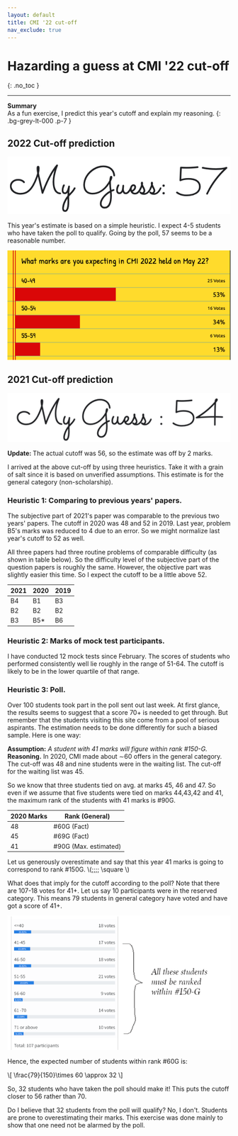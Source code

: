 ```yaml
---
layout: default
title: CMI '22 cut-off
nav_exclude: true
---
```


<style>
table{
    border-collapse: collapse;
    border-spacing: 0;
}

table.wide {
  width: 100%;
  max-width: 100%;
}

table.inner-borders {
  border-collapse: collapse;
  border-style: hidden;
  td {
    border: 1px solid #5e5e5e;
  }
}
</style>



# Hazarding a guess at CMI '22 cut-off
{: .no_toc }


---

**Summary**
<br>As a fun exercise, I predict this year's cutoff and explain my reasoning.
{: .bg-grey-lt-000 .p-7 }

## 2022 Cut-off prediction


<p style="text-align:center">
<img src="/assets/images/guess22.png"/>
</p>


This year's estimate is based on a simple heuristic. I expect 4-5 students who have taken the poll to qualify. Going by the
poll, 57 seems to be a reasonable number.

<p style="text-align:center">
<img src="/assets/images/poll22.png"/>
</p>





## 2021 Cut-off prediction

<p style="text-align:center">
<img src="/assets/images/cutoff_banner.png"/>
</p>

<b>Update: </b> The actual cutoff was 56, so the estimate was off by 2 marks. <br>

I arrived at the above cut-off by using three heuristics. Take it
with a grain of salt since it is based on unverified assumptions. This estimate
is for the general category (non-scholarship).



### Heuristic 1: Comparing to previous years' papers.


The subjective part of 2021's paper was comparable to the previous two years'
papers.  The cutoff in 2020 was 48 and 52 in 2019.
Last year, problem B5's marks was reduced to 4 due to an error. So we might normalize last year's
cutoff to 52 as well.

All three papers had three routine problems of comparable difficulty (as shown in table below). So the difficulty
level of the subjective part of the question papers is roughly the same.
However, the objective part was slightly easier this time. So I expect the cutoff to be a little above 52.



2021 | 2020 | 2019
---|----|---
B4 | B1 | B3
B2 | B2 | B2
B3 | B5\* | B6





### Heuristic 2: Marks of mock test participants.

I have conducted 12 mock tests since February. The scores of students who performed
consistently well lie roughly in the range of 51-64. The cutoff is likely to be in the lower quartile of that range.


### Heuristic 3: Poll.

Over 100 students took part in the poll sent out last week. At first
glance, the results seems to suggest that a score 70+ is needed to get through.
But remember that the students visiting this site come from a pool of serious aspirants.
The estimation needs to be done differently for such a biased sample. Here
is one way:

<b>Assumption:</b> <i>A student with 41 marks will figure within rank #150-G.</i><br>
<b>Reasoning.</b> In 2020, CMI made about &sim;60 offers in the general category. The cut-off was 48
and nine students were in the waiting list.  The cut-off for the waiting list was 45.

So we know that three students tied on avg. at marks 45, 46 and 47. So even if we assume that five
students were tied on marks 44,43,42 and 41, the maximum rank of the students with 41 marks is #90G.

2020 Marks | Rank (General)
--|--
48 | #60G (Fact)
45 | #69G (Fact)
41 | #90G (Max. estimated)

Let us generously overestimate and say that this year 41 marks
is going to correspond to rank #150G. \\(\;\;\;\; \square \\)



What does that imply for the cutoff according to the poll? Note that there are 107-18 votes for 41+. Let
us say 10 participants were in the reserved category. This means 79 students in general category have voted
and have got a score of 41+.


![](/assets/images/21poll.png)


Hence, the expected number of students within rank #60G is:

\\[ \frac{79}{150}\times 60 \approx 32  \\]

So, 32 students who have taken the poll should make it!
This puts the cutoff closer to 56 rather than 70.

Do I believe that 32 students from the poll will qualify? No, I don't.
Students are prone to overestimating their marks. This exercise was done
mainly to show that one need not be alarmed by the poll.

